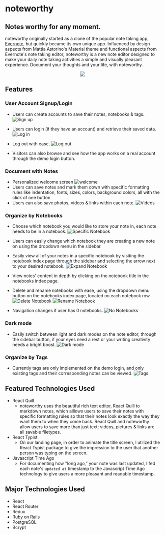 # noteworthy
## Notes worthy for any moment.

noteworthy originally started as a clone of the popular note taking app, [Evernote](https://www.evernote.com), but quickly became its own unique app. Influenced by design aspects from Mattia Astorino's Material theme and functional aspects from Evernote's note taking editor, noteworthy is a new note editor designed to make your daily note taking activities a simple and visually pleasant experience. Document your thoughts and your life, with noteworthy.

<p align="center">
	<img src="https://github.com/tongsalex/noteworthy/blob/master/app/assets/images/readme_images/home.png?raw=true"/>
</p>

## Features
### User Account Signup/Login
- Users can create accounts to save their notes, notebooks & tags.
![Sign up](./app/assets/images/readme_images/signup.gif)

- Users can login (if they have an account) and retrieve their saved data.
![Log in](./app/assets/images/readme_images/userAuth.gif)

- Log out with ease.
![Log out](./app/assets/images/readme_images/logout.gif)

- Visitors can also browse and see how the app works on a real account through the demo login button.

### Document with Notes
- Personalized welcome screen
![welcome](./app/assets/images/readme_images/loginSplash.png)
- Users can save notes and mark them down with specific formatting rules like indentation, fonts, sizes, colors, background colors, all with the click of one button.
- Users can also save photos, videos & links within each note.
![Videos](./app/assets/images/readme_images/videosInEditor.gif)

### Organize by Notebooks
- Choose which notebook you would like to store your note in, each note needs to be in a notebook.
![Specific Notebook](./app/assets/images/readme_images/makeNoteInSpecificNb.gif)
- Users can easily change which notebook they are creating a new note on using the dropdown menu in the sidebar.
- Easily view all of your notes in a specific notebook by visiting the notebook index page through the sidebar and selecting the arrow next to your desired notebook.
![Expand Notebook](./app/assets/images/readme_images/expandNb.gif)
- View notes' content in depth by clicking on the notebook title in the notebooks index page.
- Delete and rename notebooks with ease, using the dropdown menu button on the notebooks index page, located on each notebook row.
![Delete Notebook](./app/assets/images/readme_images/deletingNotebook.gif)
![Rename Notebook](./app/assets/images/readme_images/renameNb.gif)

- Navigation changes if user has 0 notebooks.
![No Notebooks](./app/assets/images/readme_images/noNotebooks.gif)

### Dark mode
- Easily switch between light and dark modes on the note editor, through the sidebar button, if your eyes need a rest or your writing creativity needs a bright boost.
![Dark mode](./app/assets/images/readme_images/darkMode.gif)

### Organize by Tags
- Currently tags are only implemented on the demo login, and only existing tags and their corresponding notes can be viewed.
![Tags](./app/assets/images/readme_images/tags.gif)

## Featured Technologies Used
- React Quill
  - noteworthy uses the beautiful rich text editor, React Quill to markdown notes, which alllows users to save their notes with specific formatting rules so that their notes look exactly the way they want them to when they come back. React Quill and noteworthy allow users to save more than just text; videos, pictures & links are all savable filetypes.
- React Typist
  - On our landing page, in order to animate the title screen, I utilized the React Typist package to give the impression to the user that another person was typing on the screen.
- Javascript Time Ago
  - For documenting how "long ago," your note was last updated, I fed each note's `updated at` timestamp to the Javascript Time Ago technology to give users a more pleasant and readable timestamp.
  
## Major Technologies Used
- React
- React Router
- Redux
- Ruby on Rails
- PostgreSQL
- Bcrypt
